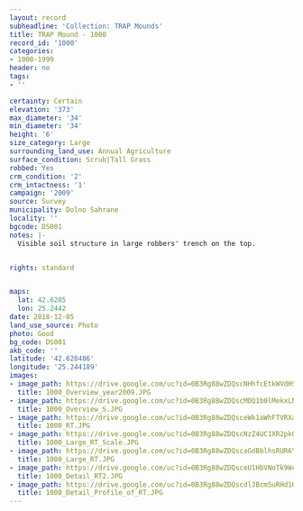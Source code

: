 ```yaml
---
layout: record
subheadline: 'Collection: TRAP Mounds'
title: TRAP Mound - 1000
record_id: '1000'
categories:
- 1000-1999
header: no
tags:
- ''

certainty: Certain
elevation: '373'
max_diameter: '34'
min_diameter: '34'
height: '6'
size_category: Large
surrounding_land_use: Annual Agriculture
surface_condition: Scrub|Tall Grass
robbed: Yes
crm_condition: '2'
crm_intactness: '1'
campaign: '2009'
source: Survey
municipality: Dolno Sahrane
locality: ''
bgcode: DS001
notes: |-
  Visible soil structure in large robbers' trench on the top.


rights: standard


maps:
  lat: 42.6285
  lon: 25.2442
date: 2018-12-05
land_use_source: Photo
photo: Good
bg_code: DS001
akb_code: ''
latitude: '42.628486'
longitude: '25.244189'
images:
- image_path: https://drive.google.com/uc?id=0B3Rg88wZDQscNHhfcEtkWVdHSzA
  title: 1000_Overview_year2009.JPG
- image_path: https://drive.google.com/uc?id=0B3Rg88wZDQscMDQ1b0lMekxLN3c
  title: 1000_Overview_S.JPG
- image_path: https://drive.google.com/uc?id=0B3Rg88wZDQsceWk1aWhFTVRXaDg
  title: 1000_RT.JPG
- image_path: https://drive.google.com/uc?id=0B3Rg88wZDQscNzZ4UC1XR2pkQVE
  title: 1000_Large_RT_Scale.JPG
- image_path: https://drive.google.com/uc?id=0B3Rg88wZDQscaGdBblhsRUR6YXM
  title: 1000_Large_RT.JPG
- image_path: https://drive.google.com/uc?id=0B3Rg88wZDQsceU1HbVNoTk9WcVU
  title: 1000_Detail_RT2.JPG
- image_path: https://drive.google.com/uc?id=0B3Rg88wZDQscdlJBcm5uRHd1OXc
  title: 1000_Detail_Profile_of_RT.JPG
---
```

